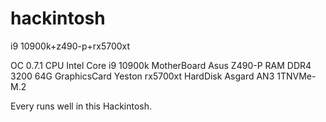 # hackintosh
i9 10900k+z490-p+rx5700xt

OC            0.7.1
CPU           Intel Core i9 10900k
MotherBoard   Asus Z490-P
RAM           DDR4 3200 64G
GraphicsCard  Yeston rx5700xt
HardDisk      Asgard AN3 1TNVMe-M.2

Every runs well in this Hackintosh.

